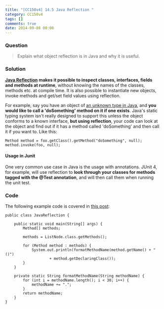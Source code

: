 ```yaml
---
title: "[CC150v4] 14.5 Java Reflection "
category: CC150v4
tags: []
comments: true
date: 2014-09-08 00:00
---
```



### Question

> Explain what object reflection is in Java and why it is useful. 

### Solution

__[Java Reflection](http://tutorials.jenkov.com/java-reflection/index.html) makes it possible to inspect classes, interfaces, fields and methods at runtime__, without knowing the names of the classes, methods etc. at compile time. It is also possible to instantiate new objects, invoke methods and get/set field values using reflection.

For example, say you have an object of [an unknown type in Java](http://stackoverflow.com/a/37632), and __you would like to call a 'doSomething' method on it if one exists__. Java's static typing system isn't really designed to support this unless the object conforms to a known interface, __but using reflection__, your code can look at the object and find out if it has a method called 'doSomething' and then call it if you want to. Like this:

	Method method = foo.getClass().getMethod("doSomething", null);
	method.invoke(foo, null);

#### Usage in Junit

One very common use case in Java is the usage with annotations. JUnit 4, for example, will use reflection to __look through your classes for methods tagged with the @Test annotation__, and will then call them when running the unit test. 

### Code

The following example code is covered in [this post](http://tutorials.jenkov.com/java-reflection/index.html): 

	public class JavaReflection {

		public static void main(String[] args) {
			Method[] methods;

			methods = ListNode.class.getMethods();

			for (Method method : methods) {
				System.out.println(formatMethodName(method.getName() + "()")
						+ method.getDeclaringClass());
			}
		}

		private static String formatMethodName(String methodName) {
			for (int i = methodName.length(); i < 30; i++) {
				methodName += ".";
			}
			return methodName;
		}
	}
